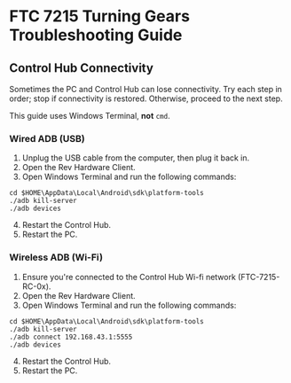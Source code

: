 # FTC 7215 Turning Gears Troubleshooting Guide

## Control Hub Connectivity
Sometimes the PC and Control Hub can lose connectivity. Try each step in order; stop if connectivity is restored. Otherwise, proceed to the next step.

This guide uses Windows Terminal, **not** `cmd`.

### Wired ADB (USB)
1. Unplug the USB cable from the computer, then plug it back in.
2. Open the Rev Hardware Client.
3. Open Windows Terminal and run the following commands:
```
cd $HOME\AppData\Local\Android\sdk\platform-tools
./adb kill-server
./adb devices
```
4. Restart the Control Hub.
5. Restart the PC.

### Wireless ADB (Wi-Fi)
1. Ensure you're connected to the Control Hub Wi-fi network (FTC-7215-RC-0x).
2. Open the Rev Hardware Client.
3. Open Windows Terminal and run the following commands:
```
cd $HOME\AppData\Local\Android\sdk\platform-tools
./adb kill-server
./adb connect 192.168.43.1:5555
./adb devices
```
4. Restart the Control Hub.
5. Restart the PC.